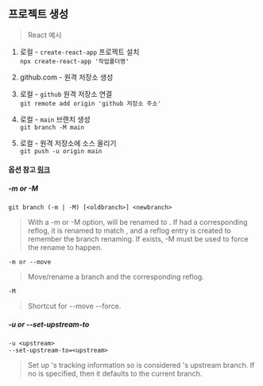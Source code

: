 ## 프로젝트 생성
> React 예시

1. 로컬 - `create-react-app` 프로젝트 설치  
`npx create-react-app '작업폴더명'`

2. github.com - 원격 저장소 생성

3. 로컬 - `github` 원격 저장소 연결  
`git remote add origin 'github 저장소 주소'`

4. 로컬 - `main` 브랜치 생성   
`git branch -M main`

5. 로컬 - 원격 저장소에 소스 올리기  
`git push -u origin main`

#### 옵션 참고 [링크](https://www.git-scm.com/docs/git-branch/2.29.0)
##### -m or -M
`git branch (-m | -M) [<oldbranch>] <newbranch>`  
> With a -m or -M option, <oldbranch> will be renamed to <newbranch>. 
> If <oldbranch> had a corresponding reflog, it is renamed to match <newbranch>, and a reflog entry is created to remember the branch renaming. 
> If <newbranch> exists, -M must be used to force the rename to happen.


`-m or --move`
> Move/rename a branch and the corresponding reflog.

`-M`
> Shortcut for --move --force.

##### -u or --set-upstream-to
````
-u <upstream>
--set-upstream-to=<upstream>
````
> Set up <branchname>'s tracking information so <upstream> is considered <branchname>'s upstream branch. 
> If no <branchname> is specified, then it defaults to the current branch.
